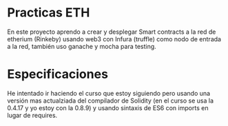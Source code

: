 # Practicas ETH

En este proyecto aprendo a crear y desplegar Smart contracts a la red de etherium (Rinkeby) usando web3 con Infura (truffle) como nodo de entrada a la red, también uso ganache y mocha para testing.

# Especificaciones

He intentado ir haciendo el curso que estoy siguiendo pero usando una versión mas actualziada del compilador de Solidity (en el curso se usa la 0.4.17 y yo estoy con la 0.8.9) y usando sintaxis de ES6 con imports en lugar de requires.